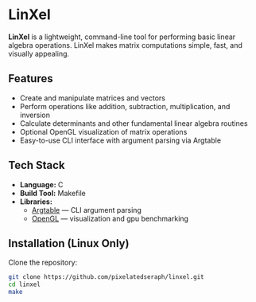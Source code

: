 # LinXel

**LinXel** is a lightweight, command-line tool for performing basic linear algebra operations. LinXel makes matrix computations simple, fast, and visually appealing.

## Features

- Create and manipulate matrices and vectors  
- Perform operations like addition, subtraction, multiplication, and inversion  
- Calculate determinants and other fundamental linear algebra routines  
- Optional OpenGL visualization of matrix operations  
- Easy-to-use CLI interface with argument parsing via Argtable  

## Tech Stack

- **Language:** C  
- **Build Tool:** Makefile  
- **Libraries:**  
  - [Argtable](https://www.argtable.org/) — CLI argument parsing  
  - [OpenGL](https://www.opengl.org/) —  visualization and gpu benchmarking  

## Installation (Linux Only)

Clone the repository:

```bash
git clone https://github.com/pixelatedseraph/linxel.git
cd linxel
make 
